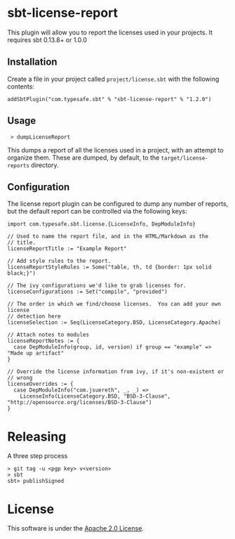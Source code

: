 # sbt-license-report

This plugin will allow you to report the licenses used in your projects.  It requires
sbt 0.13.8+ or 1.0.0

## Installation

Create a file in your project called `project/license.sbt` with the following contents:

    addSbtPlugin("com.typesafe.sbt" % "sbt-license-report" % "1.2.0")

## Usage

     > dumpLicenseReport

This dumps a report of all the licenses used in a project, with an attempt to organize them.  These are dumped, by default, to the `target/license-reports` directory.

## Configuration

The license report plugin can be configured to dump any number of reports, but the default report
can be controlled via the following keys:

    import com.typesafe.sbt.license.{LicenseInfo, DepModuleInfo}

    // Used to name the report file, and in the HTML/Markdown as the
    // title.
    licenseReportTitle := "Example Report"

    // Add style rules to the report.
    licenseReportStyleRules := Some("table, th, td {border: 1px solid black;}")

    // The ivy configurations we'd like to grab licenses for.
    licenseConfigurations := Set("compile", "provided")

    // The order in which we find/choose licenses.  You can add your own license
    // detection here
    licenseSelection := Seq(LicenseCategory.BSD, LicenseCategory.Apache)

    // Attach notes to modules
    licenseReportNotes := {
      case DepModuleInfo(group, id, version) if group == "example" => "Made up artifact"
    }

    // Override the license information from ivy, if it's non-existent or
    // wrong
    licenseOverrides := {
      case DepModuleInfo("com.jsuereth", _, _) =>
        LicenseInfo(LicenseCategory.BSD, "BSD-3-Clause", "http://opensource.org/licenses/BSD-3-Clause")
    }

# Releasing

A three step process


    > git tag -u <pgp key> v<version>
    > sbt
    sbt> publishSigned


# License

This software is under the [Apache 2.0 License](http://www.apache.org/licenses/LICENSE-2.0.html).
